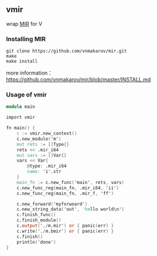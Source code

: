 ## vmir
wrap [MIR](https://github.com/vnmakarov/mir) for V

### Installing MIR

```shell
git clone https://github.com/vnmakarov/mir.git
make
make install
```

more information：https://github.com/vnmakarov/mir/blob/master/INSTALL.md

### Usage of vmir

```v
module main

import vmir

fn main() {
	c := vmir.new_context()
	c.new_module('m')
	mut rets := []Type{}
	rets << .mir_i64
	mut vars := []Var{}
	vars << Var{
		@type: .mir_i64
		name: 'i'.str
	}
	main_fn := c.new_func('main', rets, vars)
	c.new_func_reg(main_fn, .mir_i64, 'ii')
	c.new_func_reg(main_fn, .mir_f, 'ff')

	c.new_forward('myforwoard')
	c.new_string_data('out', 'hello world\n')
	c.finish_func()
	c.finish_module()
	c.output('./m.mir') or { panic(err) }
	c.write('./m.bmir') or { panic(err) }
	c.finish()
	println('done')
}


```

